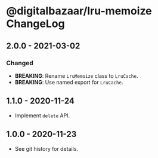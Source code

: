 # @digitalbazaar/lru-memoize ChangeLog

## 2.0.0 - 2021-03-02

### Changed
- **BREAKING**: Rename `LruMemoize` class to `LruCache`.
- **BREAKING**: Use named export for `LruCache`.

## 1.1.0 - 2020-11-24

- Implement `delete` API.

## 1.0.0 - 2020-11-23

- See git history for details.
